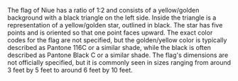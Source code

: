 The flag of Niue has a ratio of 1:2 and consists of a yellow/golden background with a black triangle on the left side. Inside the triangle is a representation of a yellow/golden star, outlined in black. The star has five points and is oriented so that one point faces upward. The exact color codes for the flag are not specified, but the golden/yellow color is typically described as Pantone 116C or a similar shade, while the black is often described as Pantone Black C or a similar shade. The flag's dimensions are not officially specified, but it is commonly seen in sizes ranging from around 3 feet by 5 feet to around 6 feet by 10 feet.
